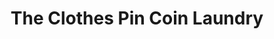 ---
title: "The Clothes Pin Coin Laundry"
url: /chico/the-clothes-pin-coin-laundry/
shop: Wäscherei
---